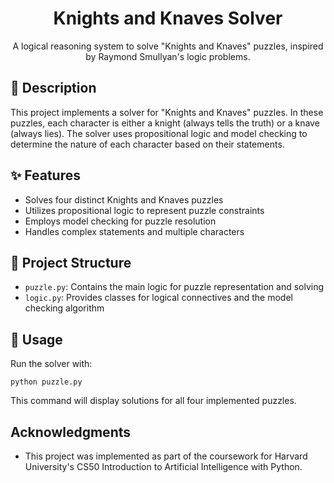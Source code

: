 <h1 align="center">Knights and Knaves Solver</h1>



<p align="center">
  A logical reasoning system to solve "Knights and Knaves" puzzles, inspired by Raymond Smullyan's logic problems.
</p>

<h2>🧩 Description</h2>

<p>
  This project implements a solver for "Knights and Knaves" puzzles. In these puzzles, each character is either a knight (always tells the truth) or a knave (always lies). The solver uses propositional logic and model checking to determine the nature of each character based on their statements.
</p>

<h2>✨ Features</h2>

<ul>
  <li>Solves four distinct Knights and Knaves puzzles</li>
  <li>Utilizes propositional logic to represent puzzle constraints</li>
  <li>Employs model checking for puzzle resolution</li>
  <li>Handles complex statements and multiple characters</li>
</ul>

<h2>📁 Project Structure</h2>

<ul>
  <li><code>puzzle.py</code>: Contains the main logic for puzzle representation and solving</li>
  <li><code>logic.py</code>: Provides classes for logical connectives and the model checking algorithm</li>
</ul>

<h2>🚀 Usage</h2>

<p>Run the solver with:</p>

<pre><code>python puzzle.py</code></pre>

<p>This command will display solutions for all four implemented puzzles.</p>



<h2>Acknowledgments</h2>

<ul>
  <li>This project was implemented as part of the coursework for Harvard University's CS50 Introduction to Artificial Intelligence with Python.
 </li>
</ul>
